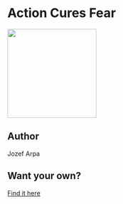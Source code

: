 # Action Cures Fear

<img src="https://cl.ly/52f5920befb2/Image%2525202019-09-19%252520at%2525209.00.09%252520PM.png" width="200" height="200" />

## Author

Jozef Arpa

## Want your own?

<a href="https://cottonbureau.com/products/action-cures-fear" alt="Buy Now">Find it here</a>
